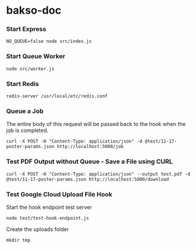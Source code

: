 # bakso-doc

### Start Express
```
NO_QUEUE=false node src/index.js
```

### Start Queue Worker
```
node src/worker.js
```

### Start Redis
```
redis-server /usr/local/etc/redis.conf
```

### Queue a Job

The entire body of this request will be passed back to the hook when the job is completed.

```
curl -X POST -H "Content-Type: application/json" -d @test/11-17-poster-params.json http://localhost:5000/job
```

### Test PDF Output without Queue - Save a File using CURL
```
curl -X POST -H "Content-Type: application/json" --output test.pdf -d @test/11-17-poster-params.json http://localhost:5000/download
```

### Test Google Cloud Upload File Hook

Start the hook endpoint test server
```
node test/test-hook-endpoint.js
```

Create the uploads folder
```
mkdir tmp
```
